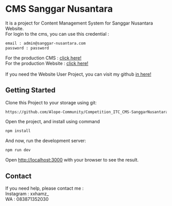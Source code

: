 # CMS Sanggar Nusantara

It is a project for Content Management System for Sanggar Nusantara Website.<br>
For login to the cms, you can use this credential :
```bash
email : admin@sanggar-nusantara.com
password : password
```

For the production CMS : [click here!](https://competition-itc-cms-sanggar-nusantara.vercel.app/)
<br>
For the production Website : [click here!](https://alope.site)
<br><br>
If you need the Website User Project, you can visit my github [in here!](https://github.com/Alope-Community/Competition_ITC_SanggarNusantara)


## Getting Started

Clone this Project to your storage using git:
```bash
https://github.com/Alope-Community/Competition_ITC_CMS-SanggarNusantara.git
```

Open the project, and install using command
```bash
npm install
```

And now, run the development server:

```bash
npm run dev
```

Open [http://localhost:3000](http://localhost:3000) with your browser to see the result.

## Contact
If you need help, please contact me :<br>
Instagram : xxhamz_ <br>
WA : 083871352030
